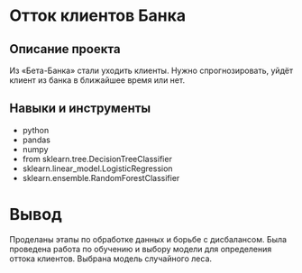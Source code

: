 # Отток клиентов Банка
## Описание проекта

Из «Бета-Банка» стали уходить клиенты. Нужно спрогнозировать, уйдёт клиент из банка в ближайшее время или нет.

## Навыки и инструменты

- python
- pandas
- numpy
- from sklearn.tree.DecisionTreeClassifier
- sklearn.linear_model.LogisticRegression
- sklearn.ensemble.RandomForestClassifier

# Вывод

Проделаны этапы по обработке данных и борьбе с дисбалансом. Была проведена работа по обучению и выбору модели для определения оттока клиентов. Выбрана модель случайного леса.
